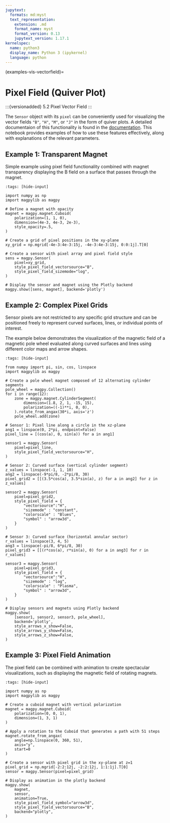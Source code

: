 ```yaml
---
jupytext:
  formats: md:myst
  text_representation:
    extension: .md
    format_name: myst
    format_version: 0.13
    jupytext_version: 1.17.1
kernelspec:
  name: python3
  display_name: Python 3 (ipykernel)
  language: python
---
```


(examples-vis-vectorfield)=

# Pixel Field (Quiver Plot)

:::{versionadded} 5.2
Pixel Vector Field
:::

The `Sensor` object with its `pixel` can be conveniently used for visualizing the vector fields `"B"`, `"H"`, `"M"`, or `"J"` in the form of quiver plots. A detailed documentaion of this functionality is found in the [documentation](styles-pixel-vectorfield). This notebook provides examples of how to use these features effectively, along with explanations of the relevant parameters.

## Example 1: Transparent Magnet

Simple example using pixel field functionality combined with magnet transparency displaying the B field on a surface that passes through the magnet.

```{code-cell} ipython3
:tags: [hide-input]

import numpy as np
import magpylib as magpy

# Define a magnet with opacity
magnet = magpy.magnet.Cuboid(
    polarization=(1, 1, 0),
    dimension=(4e-3, 4e-3, 2e-3),
    style_opacity=.5,
)

# Create a grid of pixel positions in the xy-plane
xy_grid = np.mgrid[-4e-3:4e-3:15j, -4e-3:4e-3:15j, 0:0:1j].T[0]

# Create a sensor with pixel array and pixel field style
sens = magpy.Sensor(
    pixel=xy_grid,
    style_pixel_field_vectorsource="B",
    style_pixel_field_sizemode="log",
)

# Display the sensor and magnet using the Plotly backend
magpy.show([sens, magnet], backend='plotly')
```

## Example 2: Complex Pixel Grids

Sensor pixels are not restricted to any specific grid structure and can be positioned freely to represent curved surfaces, lines, or individual points of interest.

The example below demonstrates the visualization of the magnetic field of a magnetic pole wheel evaluated along curved surfaces and lines using different color maps and arrow shapes.

```{code-cell} ipython3
:tags: [hide-input]

from numpy import pi, sin, cos, linspace
import magpylib as magpy

# Create a pole wheel magnet composed of 12 alternating cylinder segments
pole_wheel = magpy.Collection()
for i in range(12):
    zone = magpy.magnet.CylinderSegment(
        dimension=(1.8, 2, 1, -15, 15),
        polarization=((-1)**i, 0, 0),
    ).rotate_from_angax(30*i, axis='z')
    pole_wheel.add(zone)

# Sensor 1: Pixel line along a circle in the xz-plane
ang1 = linspace(0, 2*pi, endpoint=False)
pixel_line = [(cos(a), 0, sin(a)) for a in ang1]

sensor1 = magpy.Sensor(
    pixel=pixel_line,
    style_pixel_field_vectorsource="H",
)

# Sensor 2: Curved surface (vertical cylinder segment)
z_values = linspace(-1, 1, 10)
ang2 = linspace(-9*pi/8, -2*pi/8, 30)
pixel_grid2 = [[(3.5*cos(a), 3.5*sin(a), z) for a in ang2] for z in z_values]

sensor2 = magpy.Sensor(
    pixel=pixel_grid2,
    style_pixel_field = {
        "vectorsource":"H",
        "sizemode" : "constant",
        "colorscale" : "Blues",
        "symbol" : "arrow3d",
    }
)

# Sensor 3: Curved surface (horizontal annular sector)
r_values = linspace(3, 4, 5)
ang3 = linspace(-pi/8, 6*pi/8, 30)
pixel_grid3 = [[(r*cos(a), r*sin(a), 0) for a in ang3] for r in r_values]

sensor3 = magpy.Sensor(
    pixel=pixel_grid3,
    style_pixel_field = {
        "vectorsource":"H",
        "sizemode" : "log",
        "colorscale" : "Plasma",
        "symbol" : "arrow3d",
    }
)

# Display sensors and magnets using Plotly backend
magpy.show(
    [sensor1, sensor2, sensor3, pole_wheel],
    backend='plotly',
    style_arrows_x_show=False,
    style_arrows_y_show=False,
    style_arrows_z_show=False,
)
```

## Example 3: Pixel Field Animation

The pixel field can be combined with animation to create spectacular visualizations, such as displaying the magnetic field of rotating magnets.

```{code-cell} ipython3
:tags: [hide-input]

import numpy as np
import magpylib as magpy

# Create a cuboid magnet with vertical polarization
magnet = magpy.magnet.Cuboid(
    polarization=(0, 0, 1),
    dimension=(1, 3, 1)
)

# Apply a rotation to the Cuboid that generates a path with 51 steps
magnet.rotate_from_angax(
    angle=np.linspace(0, 360, 51),
    axis="y",
    start=0
)

# Create a sensor with pixel grid in the xy-plane at z=1
pixel_grid = np.mgrid[-2:2:12j, -2:2:12j, 1:1:1j].T[0]
sensor = magpy.Sensor(pixel=pixel_grid)

# Display as animation in the plotly backend
magpy.show(
    magnet,
    sensor,
    animation=True,
    style_pixel_field_symbol="arrow3d",
    style_pixel_field_vectorsource="B",
    backend="plotly",
)
